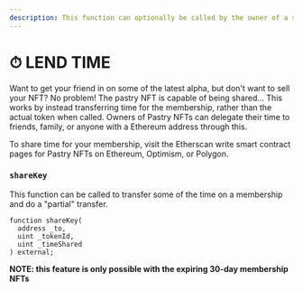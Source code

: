 ```yaml
---
description: This function can optionally be called by the owner of a specific BakeryNFT.
---
```


# ⏱ LEND TIME

Want to get your friend in on some of the latest alpha, but don't want to sell your NFT? No problem! The pastry NFT is capable of being shared... This works by instead transferring time for the membership, rather than the actual token when called. Owners of Pastry NFTs can delegate their time to friends, family, or anyone with a Ethereum address through this.

To share time for your membership, visit the Etherscan write smart contract pages for Pastry NFTs on Ethereum, Optimism, or Polygon.

### `shareKey`

This function can be called to transfer some of the time on a membership and do a "partial" transfer.

```
function shareKey(
  address _to,
  uint _tokenId,
  uint _timeShared
) external;
```

**NOTE: this feature is only possible with the expiring 30-day membership NFTs**
